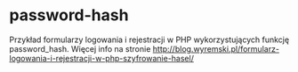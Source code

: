# password-hash
Przykład formularzy logowania i rejestracji w PHP wykorzystujących funkcję password_hash.
Więcej info na stronie http://blog.wyremski.pl/formularz-logowania-i-rejestracji-w-php-szyfrowanie-hasel/
